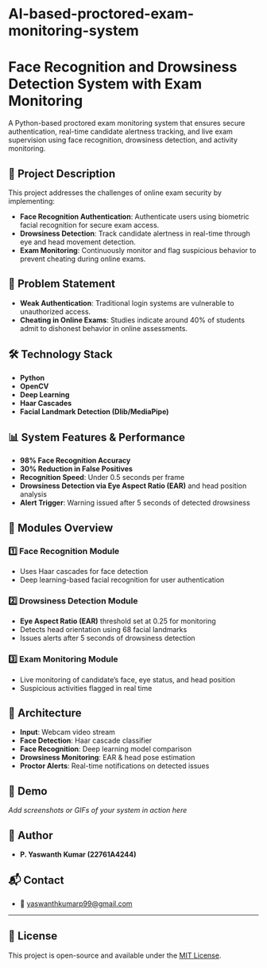 # AI-based-proctored-exam-monitoring-system
# Face Recognition and Drowsiness Detection System with Exam Monitoring

A Python-based proctored exam monitoring system that ensures secure authentication, real-time candidate alertness tracking, and live exam supervision using face recognition, drowsiness detection, and activity monitoring.

## 📌 Project Description

This project addresses the challenges of online exam security by implementing:

- **Face Recognition Authentication**: Authenticate users using biometric facial recognition for secure exam access.
- **Drowsiness Detection**: Track candidate alertness in real-time through eye and head movement detection.
- **Exam Monitoring**: Continuously monitor and flag suspicious behavior to prevent cheating during online exams.

## 🎯 Problem Statement

- **Weak Authentication**: Traditional login systems are vulnerable to unauthorized access.
- **Cheating in Online Exams**: Studies indicate around 40% of students admit to dishonest behavior in online assessments.

## 🛠️ Technology Stack

- **Python**
- **OpenCV**
- **Deep Learning**
- **Haar Cascades**
- **Facial Landmark Detection (Dlib/MediaPipe)**

## 📊 System Features & Performance

- **98% Face Recognition Accuracy**
- **30% Reduction in False Positives**
- **Recognition Speed**: Under 0.5 seconds per frame
- **Drowsiness Detection via Eye Aspect Ratio (EAR)** and head position analysis
- **Alert Trigger**: Warning issued after 5 seconds of detected drowsiness

## 📖 Modules Overview

### 1️⃣ Face Recognition Module
- Uses Haar cascades for face detection
- Deep learning-based facial recognition for user authentication

### 2️⃣ Drowsiness Detection Module
- **Eye Aspect Ratio (EAR)** threshold set at 0.25 for monitoring
- Detects head orientation using 68 facial landmarks
- Issues alerts after 5 seconds of drowsiness detection

### 3️⃣ Exam Monitoring Module
- Live monitoring of candidate’s face, eye status, and head position
- Suspicious activities flagged in real time

## 📐 Architecture

- **Input**: Webcam video stream
- **Face Detection**: Haar cascade classifier
- **Face Recognition**: Deep learning model comparison
- **Drowsiness Monitoring**: EAR & head pose estimation
- **Proctor Alerts**: Real-time notifications on detected issues

## 📸 Demo

_Add screenshots or GIFs of your system in action here_

## 📌 Author

- **P. Yaswanth Kumar (22761A4244)**

## 📬 Contact

- 📧 yaswanthkumarp99@gmail.com

---

## 📃 License

This project is open-source and available under the [MIT License](LICENSE).

